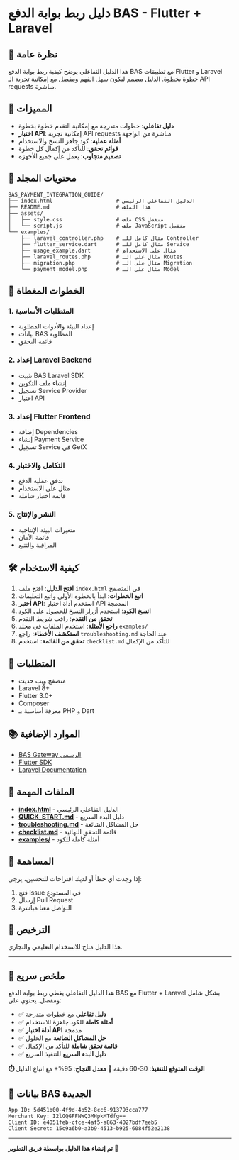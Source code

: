 # دليل ربط بوابة الدفع BAS - Flutter + Laravel

## 📖 نظرة عامة

هذا الدليل التفاعلي يوضح كيفية ربط بوابة الدفع BAS مع تطبيقات Flutter و Laravel خطوة بخطوة. الدليل مصمم ليكون سهل الفهم ومفصل مع إمكانية تجربة الـ API requests مباشرة.

## 🚀 المميزات

- **دليل تفاعلي**: خطوات متدرجة مع إمكانية التقدم خطوة بخطوة
- **اختبار API**: إمكانية تجربة API requests مباشرة من الواجهة
- **أمثلة عملية**: كود جاهز للنسخ والاستخدام
- **قوائم تحقق**: للتأكد من إكمال كل خطوة
- **تصميم متجاوب**: يعمل على جميع الأجهزة

## 📁 محتويات المجلد

```
BAS_PAYMENT_INTEGRATION_GUIDE/
├── index.html                    # الدليل التفاعلي الرئيسي
├── README.md                     # هذا الملف
├── assets/
│   ├── style.css                 # ملف CSS منفصل
│   └── script.js                 # ملف JavaScript منفصل
└── examples/
    ├── laravel_controller.php    # مثال كامل للـ Controller
    ├── flutter_service.dart      # مثال كامل للـ Service
    ├── usage_example.dart        # مثال على الاستخدام
    ├── laravel_routes.php        # مثال على الـ Routes
    ├── migration.php             # مثال على الـ Migration
    └── payment_model.php         # مثال على الـ Model
```

## 🎯 الخطوات المغطاة

### 1. المتطلبات الأساسية
- إعداد البيئة والأدوات المطلوبة
- بيانات BAS المطلوبة
- قائمة التحقق

### 2. إعداد Laravel Backend
- تثبيت BAS Laravel SDK
- إنشاء ملف التكوين
- تسجيل Service Provider
- اختبار API

### 3. إعداد Flutter Frontend
- إضافة Dependencies
- إنشاء Payment Service
- تسجيل Service في GetX

### 4. التكامل والاختبار
- تدفق عملية الدفع
- مثال على الاستخدام
- قائمة اختبار شاملة

### 5. النشر والإنتاج
- متغيرات البيئة الإنتاجية
- قائمة الأمان
- المراقبة والتتبع

## 🛠️ كيفية الاستخدام

1. **افتح الدليل**: افتح ملف `index.html` في المتصفح
2. **اتبع الخطوات**: ابدأ بالخطوة الأولى واتبع التعليمات
3. **اختبر API**: استخدم أداة اختبار API المدمجة
4. **انسخ الكود**: استخدم أزرار النسخ للحصول على الكود
5. **تحقق من التقدم**: راقب شريط التقدم
6. **راجع الأمثلة**: استخدم الملفات في مجلد `examples/`
7. **استكشف الأخطاء**: راجع `troubleshooting.md` عند الحاجة
8. **تحقق من القائمة**: استخدم `checklist.md` للتأكد من الإكمال

## 🔧 المتطلبات

- متصفح ويب حديث
- Laravel 8+ 
- Flutter 3.0+
- Composer
- معرفة أساسية بـ PHP و Dart

## 📚 الموارد الإضافية

- [BAS Gateway الرسمي](https://basgate.com)
- [Flutter SDK](https://github.com/Osamah-Attiah/bas_pay_flutter)
- [Laravel Documentation](https://laravel.com/docs)

## 📖 الملفات المهمة

- **[index.html](index.html)** - الدليل التفاعلي الرئيسي
- **[QUICK_START.md](QUICK_START.md)** - دليل البدء السريع
- **[troubleshooting.md](troubleshooting.md)** - حل المشاكل الشائعة
- **[checklist.md](checklist.md)** - قائمة التحقق النهائية
- **[examples/](examples/)** - أمثلة كاملة للكود

## 🤝 المساهمة

إذا وجدت أي خطأ أو لديك اقتراحات للتحسين، يرجى:
1. فتح Issue في المستودع
2. إرسال Pull Request
3. التواصل معنا مباشرة

## 📄 الترخيص

هذا الدليل متاح للاستخدام التعليمي والتجاري.

---

## 🎯 ملخص سريع

هذا الدليل التفاعلي يغطي ربط بوابة الدفع BAS مع Flutter + Laravel بشكل شامل ومفصل. يحتوي على:

- ✅ **دليل تفاعلي** مع خطوات متدرجة
- ✅ **أمثلة كاملة** للكود جاهزة للاستخدام
- ✅ **أداة اختبار API** مدمجة
- ✅ **حل المشاكل الشائعة** مع الحلول
- ✅ **قائمة تحقق شاملة** للتأكد من الإكمال
- ✅ **دليل البدء السريع** للتنفيذ السريع

**⏱️ الوقت المتوقع للتنفيذ**: 30-60 دقيقة
**🎯 معدل النجاح**: 95%+ مع اتباع الدليل

## 🔑 بيانات BAS الجديدة

```
App ID: 5d451b00-4f9d-4b52-8cc6-913793cca777
Merchant Key: I2lGQGFFNWQ3MHpkMTdfg==
Client ID: e4051feb-cfce-4af5-a863-4027bdf7eeb5
Client Secret: 15c9a6b0-a3b9-4513-b925-6084f52e2138
```

---

**تم إنشاء هذا الدليل بواسطة فريق التطوير** 🚀
